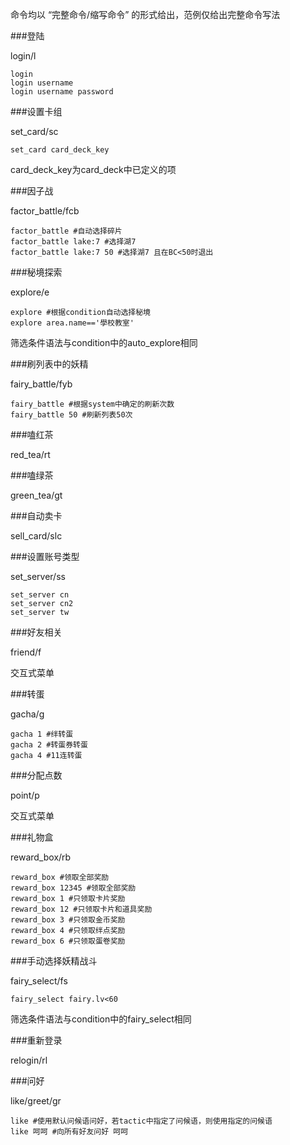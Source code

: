 ﻿命令均以 “完整命令/缩写命令” 的形式给出，范例仅给出完整命令写法

###登陆

login/l

	login
	login username
	login username password
	

###设置卡组

set_card/sc

	set_card card_deck_key

card_deck_key为card_deck中已定义的项
	
###因子战

factor_battle/fcb

	factor_battle #自动选择碎片
	factor_battle lake:7 #选择湖7
	factor_battle lake:7 50 #选择湖7 且在BC<50时退出

	
###秘境探索

explore/e

	explore #根据condition自动选择秘境
	explore area.name=='學校教室'
	
筛选条件语法与condition中的auto_explore相同


###刷列表中的妖精

fairy_battle/fyb

	fairy_battle #根据system中确定的刷新次数
	fairy_battle 50 #刷新列表50次

###嗑红茶

red_tea/rt

###嗑绿茶

green_tea/gt

###自动卖卡

sell_card/slc

###设置账号类型

set_server/ss

	set_server cn
	set_server cn2
	set_server tw

###好友相关

friend/f

交互式菜单

###转蛋

gacha/g

	gacha 1 #绊转蛋
	gacha 2 #转蛋券转蛋
	gacha 4 #11连转蛋
	
###分配点数

point/p

交互式菜单

###礼物盒

reward_box/rb

	reward_box #领取全部奖励
	reward_box 12345 #领取全部奖励
	reward_box 1 #只领取卡片奖励
	reward_box 12 #只领取卡片和道具奖励
	reward_box 3 #只领取金币奖励
	reward_box 4 #只领取绊点奖励
	reward_box 6 #只领取蛋卷奖励

###手动选择妖精战斗

fairy_select/fs

	fairy_select fairy.lv<60

筛选条件语法与condition中的fairy_select相同

###重新登录

relogin/rl

###问好

like/greet/gr

	like #使用默认问候语问好，若tactic中指定了问候语，则使用指定的问候语
	like 呵呵 #向所有好友问好 呵呵